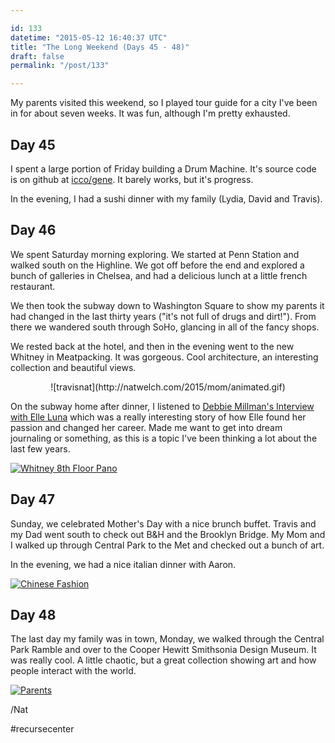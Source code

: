 ```yaml
---

id: 133
datetime: "2015-05-12 16:40:37 UTC"
title: "The Long Weekend (Days 45 - 48)"
draft: false
permalink: "/post/133"

---
```


My parents visited this weekend, so I played tour guide for a city I've been in for about seven weeks. It was fun, although I'm pretty exhausted.

## Day 45

I spent a large portion of Friday building a Drum Machine. It's source code is on github at [icco/gene](https://github.com/icco/gene). It barely works, but it's progress.

In the evening, I had a sushi dinner with my family (Lydia, David and Travis).

## Day 46

We spent Saturday morning exploring. We started at Penn Station and walked south on the Highline. We got off before the end and explored a bunch of galleries in Chelsea, and had a delicious lunch at a little french restaurant.

We then took the subway down to Washington Square to show my parents it had changed in the last thirty years ("it's not full of drugs and dirt!"). From there we wandered south through SoHo, glancing in all of the fancy shops.

We rested back at the hotel, and then in the evening went to the new Whitney in Meatpacking. It was gorgeous. Cool architecture, an interesting collection and beautiful views.

<center>
![travisnat](http://natwelch.com/2015/mom/animated.gif)
</center>

On the subway home after dinner, I listened to [Debbie Millman's Interview with Elle Luna](https://designobserver.com/feature/elle-luna/38875/) which was a really interesting story of how Elle found her passion and changed her career. Made me want to get into dream journaling or something, as this is a topic I've been thinking a lot about the last few years.

<a href="https://www.flickr.com/photos/icco/16866669353" title="Whitney 8th Floor Pano by Nat Welch, on Flickr"><img src="https://c1.staticflickr.com/9/8872/16866669353_0d218f2fdb_k.jpg" alt="Whitney 8th Floor Pano"></img></a>

## Day 47

Sunday, we celebrated Mother's Day with a nice brunch buffet. Travis and my Dad went south to check out B&H and the Brooklyn Bridge. My Mom and I walked up through Central Park to the Met and checked out a bunch of art.

In the evening, we had a nice italian dinner with Aaron.

<a href="https://www.flickr.com/photos/icco/16936222244" title="Chinese Fashion by Nat Welch, on Flickr"><img src="https://c4.staticflickr.com/8/7758/16936222244_9f99528a87_b.jpg" alt="Chinese Fashion"></img></a>

## Day 48

The last day my family was in town, Monday, we walked through the Central Park Ramble and over to the Cooper Hewitt Smithsonia Design Museum. It was really cool. A little chaotic, but a great collection showing art and how people interact with the world.

<a href="https://www.flickr.com/photos/icco/16942543523" title="Parents by Nat Welch, on Flickr"><img src="https://c4.staticflickr.com/8/7704/16942543523_1b0b7c3950_b.jpg" alt="Parents"></img></a>

/Nat

#recursecenter

